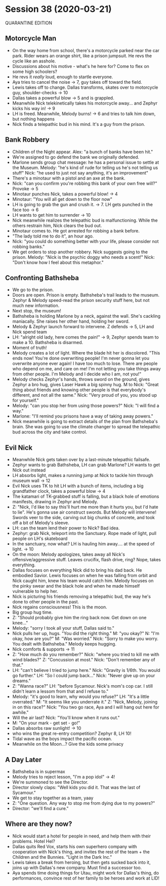 <!-- TITLE: Session 38 -->
<!-- SUBTITLE: Team vs. Sycamour. Conclusion of the game. -->

# Session 38 (2020-03-21)
QUARANTINE EDITION

## Motorcycle Man

* On the way home from school, there's a motorcycle parked near the car park. Rider wears an orange shirt, like a prison jumpsuit. He revs the cycle like an asshole.
* Discussions about his motive - what's he here for? Come to flex on some high schoolers?
* He revs it _really_ loud, enough to startle everyone.
* Aya tries to cancel the noise -> 7, guy takes off toward the field.
* Lewis takes off to change. Dallas transforms, skates over to motorcycle guy, shoulder-checks -> 10
* Dallas takes a powerful blow -> 5 and is grappled.
* Meanwhile Nick telekinetically takes his motorcycle away... and Zephyr kicks his way in! -> 9
* LH is freed. Meanwhile, Melody burns! -> 6 and tries to talk him down, but nothing happens
* Nick finds a telepathic bud in his mind. It's a guy from the prison.

## Bank Robbery

* Children of the Night appear. Alex: "a bunch of banks have been hit."
* We're assigned to go defend the bank we originally defended.
* Marlone sends group chat message: he has a personal issue to settle at the Museum. Melody: "he's kind of rude for telling us he's not telling us stuff" Nick: "he used to just not say anything, it's an improvement"
* There's a minotaur with a pistol and an axe at the bank.
* Nick: "can you confirm you're robbing this bank of your own free will?" Provoke -> 5
* Minotaur punches Nick, takes a powerful blow! -> 4
* Minotaur: "You will all get down to the floor now"
* LH is going to grab the gun and crush it. -> 7. LH gets punched in the face too -> 6
* LH wants to get him to surrender -> 10
* Nick meanwhile realizes the telepathic bud is malfunctioning. While the others restrain him, Nick clears the bud out.
* Minotaur comes to. He got arrested for robbing a bank before.
* "The lady told me to do it", an hour ago.
* Nick: "you could do something better with your life, please consider not robbing banks."
* We get orders to stop another robbery. Nick suggests going to the prison. Melody: "Nick is the psychic doggy who needs a scent!" Nick: "Don't know how I feel about this metaphor."

## Confronting Bathsheba

* We go to the prison.
* Doors are open. Prison is empty. Bathsheba's trail leads to the museum. Zephyr & Melody speed-read the prison security stuff here, but not much new information.
* Next stop, the museum!
* Bathsheba is holding Marlone by a neck, against the wall. She's cackling maniacally. She raises her other hand, holding her sword.
* Melody & Zephyr launch forward to intervene. Z defends -> 5, LH and Nick spend team
* LH: "alright old lady, here comes the pain!" -> 9, Zephyr spends team to make a 10. Bathsheba is disarmed.
* Moment of truth!
* Melody creates a lot of light. Where the blade hit her is discolored. "This ends now! You're done overwriting people! I'm never gonna let you overwrite anyone ever again! I have too much to lose. There are people who depend on me, and care on me! I'm not letting you take things away from other people. I'm Melody and I decide who I am, not you!"
* Melody checks Zephyr's hands, throws sword on the ground, gives Zephyr a bro hug, gives Laser Hawk a big spinny hug. M to Nick: "Great thing about friends and knowing other people is that everybody's different, and not all the same." Nick: "Very proud of you, you stood up for yourself."
* Melody: "can you stop her from using those powers?" Nick: "I will find a way."
* Marlone: "I'll remind you prisons have a way of taking away powers."
* Nick meanwhile is going to extract details of the plan from Bathsheba's brain. She was going to use the climate changer to spread the telepathic bud across the city and take control.

## Evil Nick

* Meanwhile Nick gets taken over by a last-minute telepathic failsafe.
* Zephyr wants to grab Bathsheba, LH can grab Marlone? LH wants to get Nick out instead
* LH absorbs light, makes a running jump at Nick to tackle him through museum wall -> 12
* Evil Nick uses TK to hit LH with a bunch of items, including a big grandfather clock, takes a powerful blow -> 4
* The katamari of TK-grabbed stuff is falling, but a black hole of emotions manifests, drawing in Zephyr and Melody.
* Z: "Nick, I'd like to say this'll hurt me more than it hurts you, but I'd hate to lie". He's gonna use air construct swords. But Melody will intervene! Swords veer to the side, carving out big chunks of concrete, and took off a bit of Melody's sleeve.
* LH: can the team lend their power to Nick? Bad idea.
* Zephyr: grab Nick, teleport into the Sanctuary. Rope made of light, pull people on LH's skateboard
* In the sanctuary, now what? LH is hauling him away.... at the speed of light. -> 10
* On the moon: Melody apologizes, takes away all Nick's offensive/aggressive stuff. Leaves crucifix, flash drive, ring? Nope, takes everything.
* Dallas focuses on everything Nick did to bring his dad back. He embodied Savior. Lewis focuses on when he was falling from orbit and Nick caught him, knew his team would catch him. Melody focuses on the pinky swear and the black hole and when he made himself vulnerable to help her.
* Nick is picturing his friends removing a telepathic bud, the way he's done to other people in the past.
* Nick regains consciousness! This is the moon.
* Big group hug time.
* Z: "Should probably give him the ring back now. Get down on one knee..."
* Melody: "sorry I took all your stuff, Dallas said to."
* Nick pulls her up, hugs. "You did the right thing." M: "you okay?" N: "I'm okay, how are you?" M: "Was worried." Nick: "Sorry to make you worry. You dealt with Bathsheba." Melody keeps hugging.
* Nick comforts & supports -> 11
* Z: "How much do you remember?" Nick: "where you tried to kill me with wind blades?" Z: "Concussion at most." Nick: "Don't remember any of that."
* LH: "can't believe I tried to jump here." Nick: "Gravity is 1/6th. You would go further." LH: "So I could jump back..." Nick: "Never give up on your dreams."
* Z: "Wanna race?" LH: "before Sycamour. Nick's mom's cop car. I still didn't learn a lessom from that and I refuse to."
* Melody: "it's good to learn, why would you refuse?" LH: "It's a little overrated." M: "It seems like you underrate it." Z: "Nick, Melody, joining in on this race?" Nick: "You two go race, Aya and I will hang out here for awhile."
* Will the air last? Nick: "You'll know when it runs out."
* M: "On your mark - get set - go!"
* Dallas absorbs raw sunlight! -> 10
* who wins the great re-entry competition? Zephyr 8, LH 10!
* Tidal wave as the boys impact the pacific ocean.
* Meanwhile on the Moon...? Give the kids some privacy

## A Day Later

* Bathsheba is in supermax
* Melody tries to reject lesson, "I'm a pop idol" -> 4!
* We're summoned to see the Director.
* Director slowly claps: "Well kids you did it. That was the last of Sycamour."
* We get to stay together as a team, yaay
* Z: "One question. Any way to stop me from dying due to my powers?"
* Director: "we'll find a cure."

## Where are they now?

* Nick would start a hotel for people in need, and help them with their problems. Hotel Hel?
* Dallas quits Red Vox, starts his own superhero company with cooperation with Nick's thing, and invites the rest of the team + the Children and the Bunnies. "Light in the Dark Inc."
* Lewis takes a break from heroing, but then gets sucked back into it, joins up with Dallas's new company. Must find a successor too.
* Aya spends time doing things for Utau, might work for Dallas's thing, do performances, convince rest of her family to be heroes and work at LID!